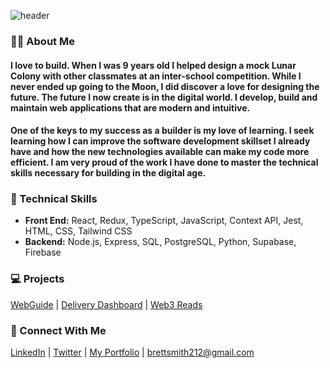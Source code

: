 ![header](https://user-images.githubusercontent.com/67445684/159387621-60b5f4ec-4100-43ec-892e-c4b0a7025b91.png)

### 🙋‍♂️ About Me

#### I love to build. When I was 9 years old I helped design a mock Lunar Colony with other classmates at an inter-school competition. While I never ended up going to the Moon, I did discover a love for designing the future. The future I now create is in the digital world. I develop, build and maintain web applications that are modern and intuitive. 

#### One of the keys to my success as a builder is my love of learning. I seek learning how I can improve the software development skillset I already have and how the new technologies available can make my code more efficient. I am very proud of the work I have done to master the technical skills necessary for building in the digital age. 

### 🚀 Technical Skills
- **Front End:** React, Redux, TypeScript, JavaScript, Context API, Jest, HTML, CSS, Tailwind CSS
- **Backend:** Node.js, Express, SQL, PostgreSQL, Python, Supabase, Firebase

### 💻 Projects
[WebGuide](https://webguide.space/) | [Delivery Dashboard](https://delivery-dashboard.brettsmith212.repl.co/) | [Web3 Reads](https://web3reads.netlify.app/)

### 👋 Connect With Me
[LinkedIn](https://www.linkedin.com/in/brettsmith212/) | [Twitter](https://twitter.com/brettsmth) | [My Portfolio](https://webguide.space/brettsmith-portfolio) | brettsmith212@gmail.com
